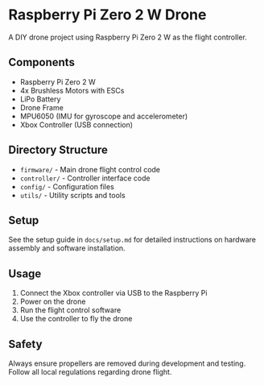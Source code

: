 # Raspberry Pi Zero 2 W Drone

A DIY drone project using Raspberry Pi Zero 2 W as the flight controller.

## Components
- Raspberry Pi Zero 2 W
- 4x Brushless Motors with ESCs
- LiPo Battery
- Drone Frame
- MPU6050 (IMU for gyroscope and accelerometer)
- Xbox Controller (USB connection)

## Directory Structure
- `firmware/` - Main drone flight control code
- `controller/` - Controller interface code
- `config/` - Configuration files
- `utils/` - Utility scripts and tools

## Setup
See the setup guide in `docs/setup.md` for detailed instructions on hardware assembly and software installation.

## Usage
1. Connect the Xbox controller via USB to the Raspberry Pi
2. Power on the drone
3. Run the flight control software
4. Use the controller to fly the drone

## Safety
Always ensure propellers are removed during development and testing. Follow all local regulations regarding drone flight. 
